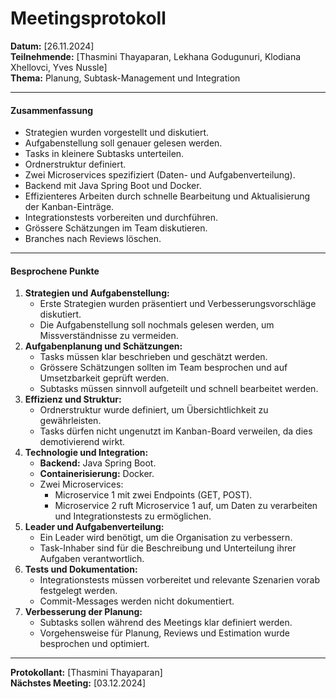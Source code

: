 # **Meetingsprotokoll**

**Datum:** [26.11.2024]  
**Teilnehmende:** [Thasmini Thayaparan, Lekhana Godugunuri, Klodiana Xhellovci, Yves Nussle]  
**Thema:** Planung, Subtask-Management und Integration

---
#### **Zusammenfassung**

- Strategien wurden vorgestellt und diskutiert.
- Aufgabenstellung soll genauer gelesen werden.
- Tasks in kleinere Subtasks unterteilen.
- Ordnerstruktur definiert.
- Zwei Microservices spezifiziert (Daten- und Aufgabenverteilung).
- Backend mit Java Spring Boot und Docker.
- Effizienteres Arbeiten durch schnelle Bearbeitung und Aktualisierung der Kanban-Einträge.
- Integrationstests vorbereiten und durchführen.
- Grössere Schätzungen im Team diskutieren.
- Branches nach Reviews löschen.

---
#### **Besprochene Punkte**

1. **Strategien und Aufgabenstellung:**
    - Erste Strategien wurden präsentiert und Verbesserungsvorschläge diskutiert.
    - Die Aufgabenstellung soll nochmals gelesen werden, um Missverständnisse zu vermeiden.
2. **Aufgabenplanung und Schätzungen:**
    - Tasks müssen klar beschrieben und geschätzt werden.
    - Grössere Schätzungen sollten im Team besprochen und auf Umsetzbarkeit geprüft werden.
    - Subtasks müssen sinnvoll aufgeteilt und schnell bearbeitet werden.
3. **Effizienz und Struktur:**
    - Ordnerstruktur wurde definiert, um Übersichtlichkeit zu gewährleisten.
    - Tasks dürfen nicht ungenutzt im Kanban-Board verweilen, da dies demotivierend wirkt.
4. **Technologie und Integration:**
    - **Backend:** Java Spring Boot.
    - **Containerisierung:** Docker.
    - Zwei Microservices:
        - Microservice 1 mit zwei Endpoints (GET, POST).
        - Microservice 2 ruft Microservice 1 auf, um Daten zu verarbeiten und Integrationstests zu ermöglichen.
5. **Leader und Aufgabenverteilung:**
    - Ein Leader wird benötigt, um die Organisation zu verbessern.
    - Task-Inhaber sind für die Beschreibung und Unterteilung ihrer Aufgaben verantwortlich.
6. **Tests und Dokumentation:**
    - Integrationstests müssen vorbereitet und relevante Szenarien vorab festgelegt werden.
    - Commit-Messages werden nicht dokumentiert.
7. **Verbesserung der Planung:**
    - Subtasks sollen während des Meetings klar definiert werden.
    - Vorgehensweise für Planung, Reviews und Estimation wurde besprochen und optimiert.

---

**Protokollant:** [Thasmini Thayaparan]  
**Nächstes Meeting:** [03.12.2024]